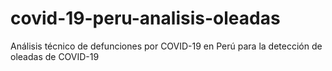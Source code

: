 # covid-19-peru-analisis-oleadas
 Análisis técnico de defunciones por COVID-19 en Perú para la detección de oleadas de COVID-19
